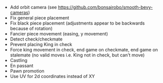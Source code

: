  - Add orbit camera (see https://github.com/bonsairobo/smooth-bevy-cameras)
 - Fix general piece placement
 - Fix black piece placement (adjustments appear to be backwards because of rotation)
 - Fancier piece movement (easing, y movement)
 - Detect check/checkmate
 - Prevent placing King in check
 - Force king movement in check, end game on checkmate, end game on stalemate (no valid moves i.e. King not in check, but can't move)
 - Castling
 - En passant
 - Pawn promotion
 - Use UV for 2d coordinates instead of XY